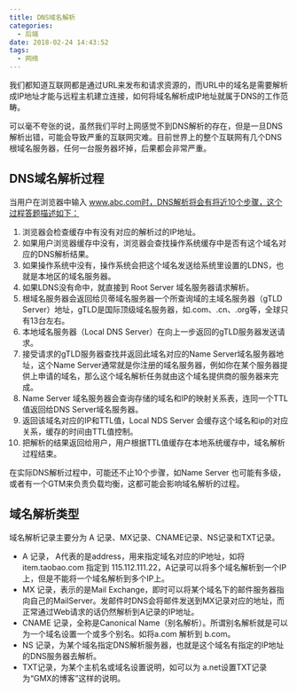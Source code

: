```yaml
---
title: DNS域名解析
categories:
  - 后端
date: 2018-02-24 14:43:52
tags:
  - 网络
---
```


我们都知道互联网都是通过URL来发布和请求资源的，而URL中的域名是需要解析成IP地址才能与远程主机建立连接，如何将域名解析成IP地址就属于DNS的工作范畴。

可以毫不夸张的说，虽然我们平时上网感觉不到DNS解析的存在，但是一旦DNS解析出错，可能会导致严重的互联网灾难。目前世界上的整个互联网有几个DNS根域名服务器，任何一台服务器坏掉，后果都会非常严重。

DNS域名解析过程
---------

当用户在浏览器中输入 www.abc.com时，DNS解析将会有将近10个步骤，这个过程答题描述如下：

1.  浏览器会检查缓存中有没有对应的解析过的IP地址。
2.  如果用户浏览器缓存中没有，浏览器会查找操作系统缓存中是否有这个域名对应的DNS解析结果。
3.  如果操作系统中没有，操作系统会把这个域名发送给系统里设置的LDNS，也就是本地区的域名服务器。
4.  如果LDNS没有命中，就直接到 Root Server 域名服务器请求解析。
5.  根域名服务器会返回给贝蒂域名服务器一个所查询域的主域名服务器（gTLD Server）地址，gTLD是国际顶级域名服务器，如.com、.cn、.org等，全球只有13台左右。
6.  本地域名服务器（Local DNS Server）在向上一步返回的gTLD服务器发送请求。
7.  接受请求的gTLD服务器查找并返回此域名对应的Name Server域名服务器地址，这个Name Server通常就是你注册的域名服务器，例如你在某个服务器提供上申请的域名，那么这个域名解析任务就由这个域名提供商的服务器来完成。
8.  Name Server 域名服务器会查询存储的域名和IP的映射关系表，连同一个TTL值返回给DNS Server域名服务器。
9.  返回该域名对应的IP和TTL值，Local NDS Server 会缓存这个域名和ip的对应关系，缓存的时间由TTL值控制。
10.  把解析的结果返回给用户，用户根据TTL值缓存在本地系统缓存中，域名解析过程结束。

在实际DNS解析过程中，可能还不止10个步骤，如Name Server 也可能有多级，或者有一个GTM来负责负载均衡，这都可能会影响域名解析的过程。

域名解析类型
------

域名解析记录主要分为 A 记录、MX记录、CNAME记录、NS记录和TXT记录。

*   A 记录， A代表的是address，用来指定域名对应的IP地址，如将 item.taobao.com 指定到 115.112.111.22，A记录可以将多个域名解析到一个IP上，但是不能将一个域名解析到多个IP上。
*   MX 记录，表示的是Mail Exchange，即时可以将某个域名下的邮件服务器指向自己的MailServer。发邮件时DNS会将邮件发送到MX记录对应的地址，而正常通过Web请求的话仍然解析到A记录的IP地址。
*   CNAME 记录，全称是Canonical Name（别名解析）。所谓别名解析就是可以为一个域名设置一个或多个别名。如将a.com 解析到 b.com。
*   NS 记录，为某个域名指定DNS解析服务器，也就是这个域名有指定的IP地址的DNS服务器去解析。
*   TXT记录，为某个主机名或域名设置说明，如可以为 a.net设置TXT记录为“GMX的博客”这样的说明。